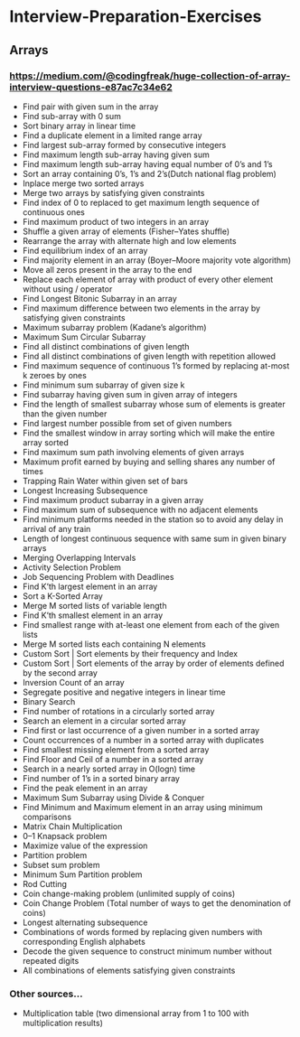 # Interview-Preparation-Exercises

## Arrays

### https://medium.com/@codingfreak/huge-collection-of-array-interview-questions-e87ac7c34e62
 
* Find pair with given sum in the array
* Find sub-array with 0 sum
* Sort binary array in linear time
* Find a duplicate element in a limited range array
* Find largest sub-array formed by consecutive integers
* Find maximum length sub-array having given sum
* Find maximum length sub-array having equal number of 0’s and 1’s
* Sort an array containing 0’s, 1’s and 2’s(Dutch national flag problem)
* Inplace merge two sorted arrays
* Merge two arrays by satisfying given constraints
* Find index of 0 to replaced to get maximum length sequence of continuous ones
* Find maximum product of two integers in an array
* Shuffle a given array of elements (Fisher–Yates shuffle)
* Rearrange the array with alternate high and low elements
* Find equilibrium index of an array
* Find majority element in an array (Boyer–Moore majority vote algorithm)
* Move all zeros present in the array to the end
* Replace each element of array with product of every other element without using / operator
* Find Longest Bitonic Subarray in an array
* Find maximum difference between two elements in the array by satisfying given constraints
* Maximum subarray problem (Kadane’s algorithm)
* Maximum Sum Circular Subarray
* Find all distinct combinations of given length
* Find all distinct combinations of given length with repetition allowed
* Find maximum sequence of continuous 1’s formed by replacing at-most k zeroes by ones
* Find minimum sum subarray of given size k
* Find subarray having given sum in given array of integers
* Find the length of smallest subarray whose sum of elements is greater than the given number
* Find largest number possible from set of given numbers
* Find the smallest window in array sorting which will make the entire array sorted
* Find maximum sum path involving elements of given arrays
* Maximum profit earned by buying and selling shares any number of times
* Trapping Rain Water within given set of bars
* Longest Increasing Subsequence
* Find maximum product subarray in a given array
* Find maximum sum of subsequence with no adjacent elements
* Find minimum platforms needed in the station so to avoid any delay in arrival of any train
* Length of longest continuous sequence with same sum in given binary arrays
* Merging Overlapping Intervals
* Activity Selection Problem
* Job Sequencing Problem with Deadlines
* Find K’th largest element in an array
* Sort a K-Sorted Array
* Merge M sorted lists of variable length
* Find K’th smallest element in an array
* Find smallest range with at-least one element from each of the given lists
* Merge M sorted lists each containing N elements
* Custom Sort | Sort elements by their frequency and Index
* Custom Sort | Sort elements of the array by order of elements defined by the second array
* Inversion Count of an array
* Segregate positive and negative integers in linear time
* Binary Search
* Find number of rotations in a circularly sorted array
* Search an element in a circular sorted array
* Find first or last occurrence of a given number in a sorted array
* Count occurrences of a number in a sorted array with duplicates
* Find smallest missing element from a sorted array
* Find Floor and Ceil of a number in a sorted array
* Search in a nearly sorted array in O(logn) time
* Find number of 1’s in a sorted binary array
* Find the peak element in an array
* Maximum Sum Subarray using Divide & Conquer
* Find Minimum and Maximum element in an array using minimum comparisons
* Matrix Chain Multiplication
* 0–1 Knapsack problem
* Maximize value of the expression
* Partition problem
* Subset sum problem
* Minimum Sum Partition problem
* Rod Cutting
* Coin change-making problem (unlimited supply of coins)
* Coin Change Problem (Total number of ways to get the denomination of coins)
* Longest alternating subsequence
* Combinations of words formed by replacing given numbers with corresponding English alphabets
* Decode the given sequence to construct minimum number without repeated digits
* All combinations of elements satisfying given constraints

### Other sources...

* Multiplication table (two dimensional array from 1 to 100 with multiplication results)
